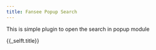 ```yaml
---
title: Fansee Popup Search
---
```

This is simple plugin to open the search in popup module

{{_selft.title}}